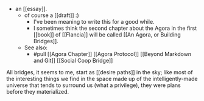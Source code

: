 - an [[essay]].
  - of course a [[draft]] :)
    - I've been meaning to write this for a good while. 
    - I sometimes think the second chapter about the Agora in the first [[book]] of [[Flancia]] will be called [[An Agora, or Building Bridges]].
  - See also:
    - #pull [[Agora Chapter]] [[Agora Protocol]] [[Beyond Markdown and Git]] [[Social Coop Bridge]]

All bridges, it seems to me, start as [[desire paths]] in the sky; like most of the interesting things we find in the space made up of the intelligently-made universe that tends to surround us (what a privilege), they were plans before they materialized.
